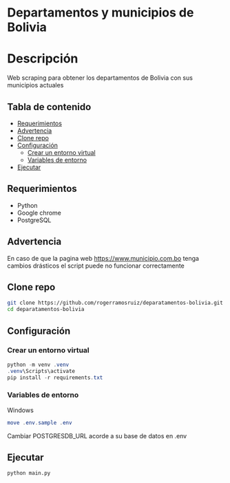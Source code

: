 # Departamentos y municipios de Bolivia
# Descripción 
Web scraping para obtener los departamentos de Bolivia con sus municipios actuales
## Tabla de contenido
- [Requerimientos](#requerimientos)
- [Advertencia](#advertencia)
- [Clone repo](#clone-repo)
- [Configuración](#configuración)
    - [Crear un entorno virtual](#crear-un-entorno-virtual)
    - [Variables de entorno](#variables-de-entorno)
- [Ejecutar](#ejecutar)

## Requerimientos
- Python
- Google chrome
- PostgreSQL
## Advertencia

En caso de que la pagina web https://www.municipio.com.bo tenga cambios drásticos el script puede no funcionar correctamente

## Clone repo

```bash
git clone https://github.com/rogerramosruiz/deparatamentos-bolivia.git
cd deparatamentos-bolivia
```

## Configuración

### Crear un entorno virtual

```powershell
python -m venv .venv
.venv\Scripts\activate
pip install -r requirements.txt
```

### Variables de entorno

Windows

```powershell
move .env.sample .env
```

Cambiar POSTGRESDB_URL acorde a su base de datos en .env

## Ejecutar

```bash
python main.py
```